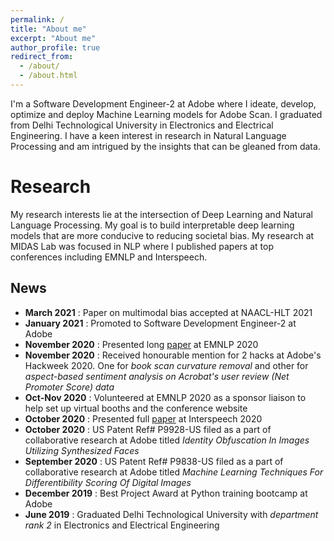 ```yaml
---
permalink: /
title: "About me"
excerpt: "About me"
author_profile: true
redirect_from: 
  - /about/
  - /about.html
---
```


I'm a Software Development Engineer-2 at Adobe where I ideate, develop, optimize and deploy Machine Learning models for Adobe Scan. I graduated from Delhi Technological University in Electronics and Electrical Engineering. I have a keen interest in research in Natural Language Processing and am intrigued by the insights that can be gleaned from data.

Research
======
My research interests lie at the intersection of Deep Learning and Natural Language Processing. My goal is to build interpretable deep learning models that are more conducive to reducing societal bias. My research at MIDAS Lab was focused in NLP where I published papers at top conferences including EMNLP and Interspeech.

News
------
- <b>March 2021</b> : Paper on multimodal bias accepted at NAACL-HLT 2021
- <b>January 2021</b> : Promoted to Software Development Engineer-2 at Adobe
- <b>November 2020</b> : Presented long [paper](https://virtual.2020.emnlp.org/paper_main.2520.html) at EMNLP 2020
- <b>November 2020</b> : Received honourable mention for 2 hacks at Adobe's Hackweek 2020. One for <i>book scan curvature removal</i> and other for <i>aspect-based sentiment analysis on Acrobat's user review (Net Promoter Score) data</i>
- <b>Oct-Nov 2020</b> : Volunteered at EMNLP 2020 as a sponsor liaison to help set up virtual booths and the conference website
- <b>October 2020</b> : Presented full [paper](http://www.interspeech2020.org/uploadfile/pdf/Wed-1-8-7.pdf) at Interspeech 2020
- <b>October 2020</b> : US Patent Ref# P9928-US filed as a part of collaborative research at Adobe titled <i>Identity Obfuscation In Images Utilizing Synthesized Faces</i>
- <b>September 2020</b> : US Patent Ref# P9838-US filed as a part of collaborative research at Adobe titled <i>Machine Learning Techniques For Differentibility Scoring Of Digital Images</i>
- <b>December 2019</b> : Best Project Award at Python training bootcamp at Adobe
- <b>June 2019</b> : Graduated Delhi Technological University with <i>department rank 2</i> in Electronics and Electrical Engineering